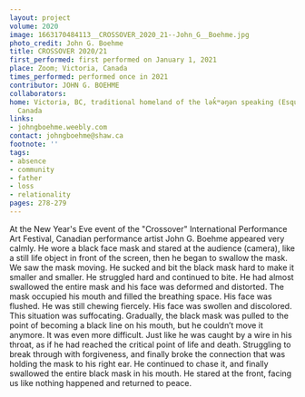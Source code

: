 ```yaml
---
layout: project
volume: 2020
image: 1663170484113__CROSSOVER_2020_21--John_G__Boehme.jpg
photo_credit: John G. Boehme
title: CROSSOVER 2020/21
first_performed: first performed on January 1, 2021
place: Zoom; Victoria, Canada
times_performed: performed once in 2021
contributor: JOHN G. BOEHME
collaborators:
home: Victoria, BC, traditional homeland of the lək̓ʷəŋən speaking (Esquimalt & Songhees),
  Canada
links:
- johngboehme.weebly.com
contact: johngboehme@shaw.ca
footnote: ''
tags:
- absence
- community
- father
- loss
- relationality
pages: 278-279
---
```


At the New Year's Eve event of the "Crossover" International Performance Art Festival, Canadian performance artist John G. Boehme appeared very calmly. He wore a black face mask and stared at the audience (camera), like a still life object in front of the screen, then he began to swallow the mask. We saw the mask moving. He sucked and bit the black mask hard to make it smaller and smaller. He struggled hard and continued to bite. He had almost swallowed the entire mask and his face was deformed and distorted. The mask occupied his mouth and filled the breathing space. His face was flushed. He was still chewing fiercely. His face was swollen and discolored. This situation was suffocating. Gradually, the black mask was pulled to the point of becoming a black line on his mouth, but he couldn’t move it anymore. It was even more difficult. Just like he was caught by a wire in his throat, as if he had reached the critical point of life and death. Struggling to break through with forgiveness, and finally broke the connection that was holding the mask to his right ear. He continued to chase it, and finally swallowed the entire black mask in his mouth. He stared at the front, facing us like nothing happened and returned to peace.